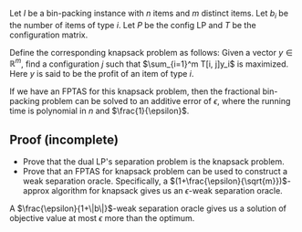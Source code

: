 Let $I$ be a bin-packing instance with $n$ items and $m$ distinct items.
Let $b_i$ be the number of items of type $i$.
Let $P$ be the config LP and $T$ be the configuration matrix.

Define the corresponding knapsack problem as follows:
Given a vector $y \in \mathbb{R}^m$, find a configuration $j$ such that
$\sum_{i=1}^m T[i, j]y_i$ is maximized.
Here $y$ is said to be the profit of an item of type $i$.

If we have an FPTAS for this knapsack problem, then the fractional bin-packing problem
can be solved to an additive error of $\epsilon$,
where the running time is polynomial in $n$ and $\frac{1}{\epsilon}$.

## Proof (incomplete)

* Prove that the dual LP's separation problem is the knapsack problem.
* Prove that an FPTAS for knapsack problem can be used to construct a weak separation oracle.
Specifically, a $(1+\frac{\epsilon}{\sqrt{m}})$-approx algorithm for knapsack gives us
an $\epsilon$-weak separation oracle.

A $\frac{\epsilon}{1+\|b\|}$-weak separation oracle gives us a solution
of objective value at most $\epsilon$ more than the optimum.
